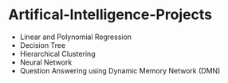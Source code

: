 # Artifical-Intelligence-Projects
- Linear and Polynomial Regression
- Decision Tree
- Hierarchical Clustering
- Neural Network
- Question Answering using Dynamic Memory Network (DMN)
